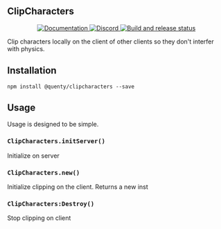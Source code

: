 ## ClipCharacters
<div align="center">
  <a href="http://quenty.github.io/api/">
    <img src="https://img.shields.io/badge/docs-website-green.svg" alt="Documentation" />
  </a>
  <a href="https://discord.gg/mhtGUS8">
    <img src="https://img.shields.io/badge/discord-nevermore-blue.svg" alt="Discord" />
  </a>
  <a href="https://github.com/Quenty/NevermoreEngine/actions">
    <img src="https://github.com/Quenty/NevermoreEngine/actions/workflows/build.yml/badge.svg" alt="Build and release status" />
  </a>
</div>

Clip characters locally on the client of other clients so they don't interfer with physics.

## Installation
```
npm install @quenty/clipcharacters --save
```

## Usage
Usage is designed to be simple.

### `ClipCharacters.initServer()`
Initialize on server

### `ClipCharacters.new()`
Initialize clipping on the client. Returns a new inst

### `ClipCharacters:Destroy()`
Stop clipping on client

